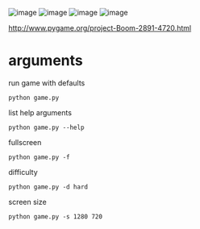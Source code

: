 ![image](https://user-images.githubusercontent.com/25755345/51792764-d0acd000-21be-11e9-8b78-ced6d7c81f35.png)
![image](https://user-images.githubusercontent.com/25755345/51792781-0fdb2100-21bf-11e9-963d-9e42f8c0fb5c.png)
![image](https://user-images.githubusercontent.com/25755345/51220315-6e8dd880-193d-11e9-87f9-6524dbcb1d18.png)
![image](https://user-images.githubusercontent.com/25755345/51220320-73528c80-193d-11e9-8fa5-9c49a3757a9b.png)



http://www.pygame.org/project-Boom-2891-4720.html

# arguments
run game with defaults

    python game.py
list help arguments

    python game.py --help
fullscreen

    python game.py -f
difficulty

    python game.py -d hard
screen size

    python game.py -s 1280 720
    

